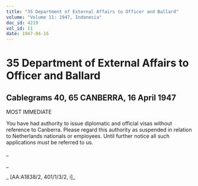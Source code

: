 ```yaml
---
title: "35 Department of External Affairs to Officer and Ballard"
volume: "Volume 11: 1947, Indonesia"
doc_id: 4219
vol_id: 11
date: 1947-04-16
---
```


# 35 Department of External Affairs to Officer and Ballard

## Cablegrams 40, 65 CANBERRA, 16 April 1947

MOST IMMEDIATE

You have had authority to issue diplomatic and official visas without reference to Canberra. Please regard this authority as suspended in relation to Netherlands nationals or employees. Until further notice all such applications must be referred to us.

_

_

_ [AA:A1838/2, 401/1/3/2, i]_

